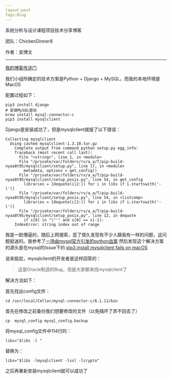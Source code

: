 ```yaml
---
layout:post
Tags:Blog
---
```




系统分析与设计课程项目技术分享博客

团队：ChickenDinner8

作者：吴博文

---

[我的博客传送门](https://bowenwu1.github.io/2018/04/12/%E5%85%B3%E4%BA%8EMac%E9%85%8D%E7%BD%AEMySQLClient%E9%81%87%E5%88%B0%E7%9A%84%E5%9D%91/)

我们小组所确定的技术方案是Python + Django + MySQL，而我的本地环境是MacOS

配置过程如下：

```shell
pip3 install django
# 安装MySQL驱动
brew install mysql-connector-c
pip3 install mysqlclient
```

Django是安装成功了，但是mysqlclient就报了以下错误：

```shell
Collecting mysqlclient
  Using cached mysqlclient-1.3.10.tar.gz
    Complete output from command python setup.py egg_info:
    Traceback (most recent call last):
      File "<string>", line 1, in <module>
      File "/private/var/folders/rv/a_a/T/pip-build-nyaa8t95/mysqlclient/setup.py", line 17, in <module>
        metadata, options = get_config()
      File "/private/var/folders/rv/a_a/T/pip-build-nyaa8t95/mysqlclient/setup_posix.py", line 54, in get_config
        libraries = [dequote(i[2:]) for i in libs if i.startswith('-l')]
      File "/private/var/folders/rv/a_a/T/pip-build-nyaa8t95/mysqlclient/setup_posix.py", line 54, in <listcomp>
        libraries = [dequote(i[2:]) for i in libs if i.startswith('-l')]
      File "/private/var/folders/rv/a_a/T/pip-build-nyaa8t95/mysqlclient/setup_posix.py", line 12, in dequote
        if s[0] in "\"'" and s[0] == s[-1]:
    IndexError: string index out of range
```

我是一脸懵逼的，随后上网搜索，逛了很久发现有不少人跟我有一样的问题，这问题挺迷的。我参考了[一场由mysql官方引发的python血案](https://www.easegamer.com/?p=545) 然后发现这个解决方案的源头是在mysql的Issue下的 [pip3 install mysqlclient fails on macOS](https://github.com/PyMySQL/mysqlclient-python/issues/169#issuecomment-299778504)

说来尴尬，mysqlclient的开发者是这样回答的：

> 这是Oracle制造的Bug，但是大家都来找mysqlclient了

解决方法如下：

首先找出config文件：

```shell
cd /usr/local/Cellar/mysql-connector-c/6.1.11/bin 
```

首先在修改之前备份我们想要修改的文件（以免搞坏了弄不回去了）

```shell
cp  mysql_config mysql_config.backup
```

将mysql_config文件中114行的：

```shell
libs="$libs -l "
```

替换为：

```shell
libs="$libs -lmysqlclient -lssl -lcrypto"
```

之后再重新安装mysqlclient就可以成功了